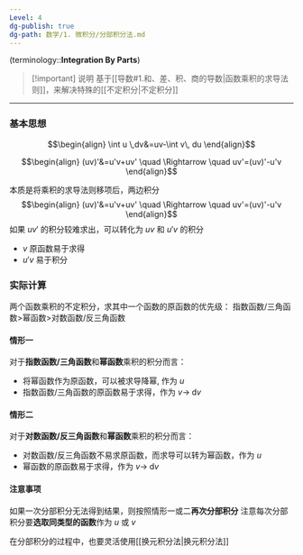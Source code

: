 ```yaml
---
Level: 4
dg-publish: true
dg-path: 数学/1. 微积分/分部积分法.md
---
```


(terminology::**Integration By Parts**)
>[!important] 说明
>基于[[导数#1.和、差、积、商的导数\|函数乘积的求导法则]]，来解决特殊的[[不定积分\|不定积分]]

***
### 基本思想
$$\begin{align}
\int u \,dv&=uv-\int  v\, du 
\end{align}$$

$$\begin{align}
(uv)'&=u'v+uv' \quad \Rightarrow \quad uv'=(uv)'-u'v 
\end{align}$$

本质是将乘积的求导法则移项后，两边积分
$$\begin{align}
(uv)'&=u'v+uv' \quad \Rightarrow \quad uv'=(uv)'-u'v 
\end{align}$$
如果 $uv'$ 的积分较难求出，可以转化为 $uv$ 和 $u'v$ 的积分
- $v$ 原函数易于求得
- $u'v$ 易于积分

### 实际计算
两个函数乘积的不定积分，求其中一个函数的原函数的优先级：
指数函数/三角函数>幂函数>对数函数/反三角函数

#### 情形一
对于**指数函数/三角函数**和**幂函数**乘积的积分而言：
- 将幂函数作为原函数，可以被求导降幂, 作为 $u$
- 指数函数/三角函数的原函数易于求得，作为 $v\to \; \mathrm{d}v$

#### 情形二
对于**对数函数/反三角函数**和**幂函数**乘积的积分而言：
- 对数函数/反三角函数不易求原函数，而求导可以转为幂函数，作为 $u$
- 幂函数的原函数易于求得，作为 $v\to \; \mathrm{d}v$

#### 注意事项
如果一次分部积分无法得到结果，则按照情形一或二**再次分部积分**
注意每次分部积分要**选取同类型的函数**作为 $u$ 或 $v$

在分部积分的过程中，也要灵活使用[[换元积分法\|换元积分法]]


